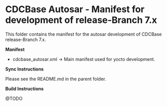 CDCBase Autosar - Manifest for development of release-Branch 7.x
================================================================

This folder contains the manifest for the autosar development of CDCBase release-Branch 7.x.


**Manifest**

* cdcbase_autosar.xml &rarr; Main manifest used for yocto development.


**Sync Instructions**

Please see the README.md in the parent folder.


**Build Instructions**

@TODO

